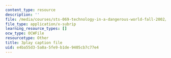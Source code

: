 ```yaml
---
content_type: resource
description: ''
file: /media/courses/sts-069-technology-in-a-dangerous-world-fall-2002/e4ba55d35a8a5fe9b1de9405cb7c77e4_5jrZ_AxAb5s.vtt
file_type: application/x-subrip
learning_resource_types: []
ocw_type: OCWFile
resourcetype: Other
title: 3play caption file
uid: e4ba55d3-5a8a-5fe9-b1de-9405cb7c77e4
---
```

